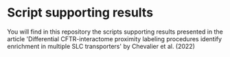 # Script supporting results

You will find in this repository the scripts supporting results presented in the article 'Differential CFTR-interactome proximity labeling procedures identify 
enrichment in multiple SLC transporters' by Chevalier et al. (2022)
